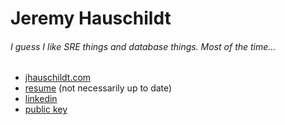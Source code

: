 # Jeremy Hauschildt
###### I guess I like SRE things and database things.  Most of the time...

* [jhauschildt.com](https://www.jhauschildt.com)
* [resume](https://resume.jhauschildt.com/) (not necessarily up to date)
* [linkedin](https://www.linkedin.com/in/jeremyhauschildt/)
* [public key](https://jhauschildt.com/keys/pub.asc)
